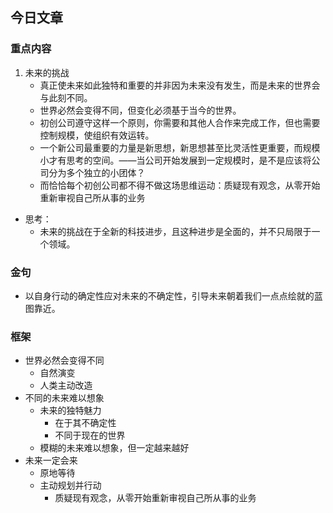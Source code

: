 ## 今日文章

### 重点内容

1. 未来的挑战
	- 真正使未来如此独特和重要的并非因为未来没有发生，而是未来的世界会与此刻不同。
	- 世界必然会变得不同，但变化必须基于当今的世界。
	- 初创公司遵守这样一个原则，你需要和其他人合作来完成工作，但也需要控制规模，使组织有效运转。
	- 一个新公司最重要的力量是新思想，新思想甚至比灵活性更重要，而规模小才有思考的空间。——当公司开始发展到一定规模时，是不是应该将公司分为多个独立的小团体？
	- 而恰恰每个初创公司都不得不做这场思维运动：质疑现有观念，从零开始重新审视自己所从事的业务

- 思考：
	- 未来的挑战在于全新的科技进步，且这种进步是全面的，并不只局限于一个领域。

### 金句

- 以自身行动的确定性应对未来的不确定性，引导未来朝着我们一点点绘就的蓝图靠近。

### 框架

- 世界必然会变得不同
	- 自然演变
	- 人类主动改造
- 不同的未来难以想象
	- 未来的独特魅力
		- 在于其不确定性
		- 不同于现在的世界
	- 模糊的未来难以想象，但一定越来越好
- 未来一定会来
	- 原地等待
	- 主动规划并行动
		- 质疑现有观念，从零开始重新审视自己所从事的业务